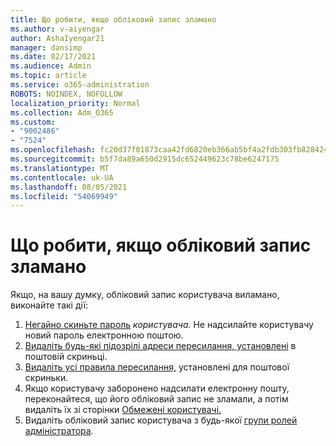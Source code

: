 ```yaml
---
title: Що робити, якщо обліковий запис зламано
ms.author: v-aiyengar
author: AshaIyengar21
manager: dansimp
ms.date: 02/17/2021
ms.audience: Admin
ms.topic: article
ms.service: o365-administration
ROBOTS: NOINDEX, NOFOLLOW
localization_priority: Normal
ms.collection: Adm_O365
ms.custom:
- "9002486"
- "7524"
ms.openlocfilehash: fc20d37f01873caa42fd6820eb366ab5bf4a2fdb303fb82842435d84da067f26
ms.sourcegitcommit: b5f7da89a650d2915dc652449623c78be6247175
ms.translationtype: MT
ms.contentlocale: uk-UA
ms.lasthandoff: 08/05/2021
ms.locfileid: "54069949"
---
```

# <a name="what-to-do-when-an-account-is-hacked"></a>Що робити, якщо обліковий запис зламано

Якщо, на вашу думку, обліковий запис користувача виламано, виконайте такі дії:

1. [Негайно скиньте пароль](https://go.microsoft.com/fwlink/?linkid=2103704) *користувача.* Не надсилайте користувачу новий пароль електронною поштою.
1. [Видаліть будь-які підозрілі адреси пересилання, установлені](https://go.microsoft.com/fwlink/?linkid=2103705) в поштовій скриньці.
1. [Видаліть усі правила пересилання,](https://go.microsoft.com/fwlink/?linkid=2103706) установлені для поштової скриньки.
1. Якщо користувачу заборонено надсилати електронну пошту, переконайтеся, що його обліковий запис не зламали, а потім видаліть їх зі сторінки [Обмежені користувачі.](https://go.microsoft.com/fwlink/?linkid=2103706)
1. Видаліть обліковий запис користувача з будь-якої [групи ролей адміністратора](https://go.microsoft.com/fwlink/?linkid=2092294).
